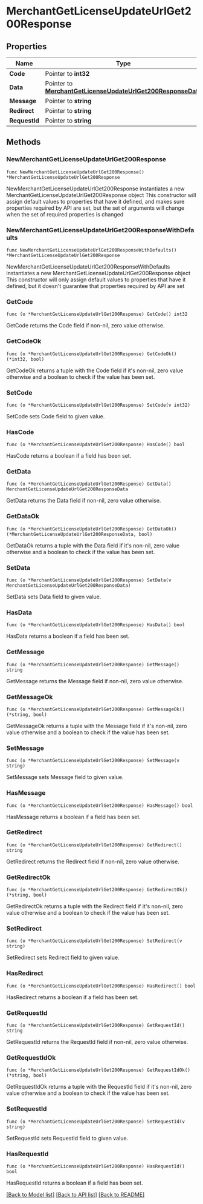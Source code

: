 # MerchantGetLicenseUpdateUrlGet200Response

## Properties

Name | Type | Description | Notes
------------ | ------------- | ------------- | -------------
**Code** | Pointer to **int32** |  | [optional] 
**Data** | Pointer to [**MerchantGetLicenseUpdateUrlGet200ResponseData**](MerchantGetLicenseUpdateUrlGet200ResponseData.md) |  | [optional] 
**Message** | Pointer to **string** |  | [optional] 
**Redirect** | Pointer to **string** |  | [optional] 
**RequestId** | Pointer to **string** |  | [optional] 

## Methods

### NewMerchantGetLicenseUpdateUrlGet200Response

`func NewMerchantGetLicenseUpdateUrlGet200Response() *MerchantGetLicenseUpdateUrlGet200Response`

NewMerchantGetLicenseUpdateUrlGet200Response instantiates a new MerchantGetLicenseUpdateUrlGet200Response object
This constructor will assign default values to properties that have it defined,
and makes sure properties required by API are set, but the set of arguments
will change when the set of required properties is changed

### NewMerchantGetLicenseUpdateUrlGet200ResponseWithDefaults

`func NewMerchantGetLicenseUpdateUrlGet200ResponseWithDefaults() *MerchantGetLicenseUpdateUrlGet200Response`

NewMerchantGetLicenseUpdateUrlGet200ResponseWithDefaults instantiates a new MerchantGetLicenseUpdateUrlGet200Response object
This constructor will only assign default values to properties that have it defined,
but it doesn't guarantee that properties required by API are set

### GetCode

`func (o *MerchantGetLicenseUpdateUrlGet200Response) GetCode() int32`

GetCode returns the Code field if non-nil, zero value otherwise.

### GetCodeOk

`func (o *MerchantGetLicenseUpdateUrlGet200Response) GetCodeOk() (*int32, bool)`

GetCodeOk returns a tuple with the Code field if it's non-nil, zero value otherwise
and a boolean to check if the value has been set.

### SetCode

`func (o *MerchantGetLicenseUpdateUrlGet200Response) SetCode(v int32)`

SetCode sets Code field to given value.

### HasCode

`func (o *MerchantGetLicenseUpdateUrlGet200Response) HasCode() bool`

HasCode returns a boolean if a field has been set.

### GetData

`func (o *MerchantGetLicenseUpdateUrlGet200Response) GetData() MerchantGetLicenseUpdateUrlGet200ResponseData`

GetData returns the Data field if non-nil, zero value otherwise.

### GetDataOk

`func (o *MerchantGetLicenseUpdateUrlGet200Response) GetDataOk() (*MerchantGetLicenseUpdateUrlGet200ResponseData, bool)`

GetDataOk returns a tuple with the Data field if it's non-nil, zero value otherwise
and a boolean to check if the value has been set.

### SetData

`func (o *MerchantGetLicenseUpdateUrlGet200Response) SetData(v MerchantGetLicenseUpdateUrlGet200ResponseData)`

SetData sets Data field to given value.

### HasData

`func (o *MerchantGetLicenseUpdateUrlGet200Response) HasData() bool`

HasData returns a boolean if a field has been set.

### GetMessage

`func (o *MerchantGetLicenseUpdateUrlGet200Response) GetMessage() string`

GetMessage returns the Message field if non-nil, zero value otherwise.

### GetMessageOk

`func (o *MerchantGetLicenseUpdateUrlGet200Response) GetMessageOk() (*string, bool)`

GetMessageOk returns a tuple with the Message field if it's non-nil, zero value otherwise
and a boolean to check if the value has been set.

### SetMessage

`func (o *MerchantGetLicenseUpdateUrlGet200Response) SetMessage(v string)`

SetMessage sets Message field to given value.

### HasMessage

`func (o *MerchantGetLicenseUpdateUrlGet200Response) HasMessage() bool`

HasMessage returns a boolean if a field has been set.

### GetRedirect

`func (o *MerchantGetLicenseUpdateUrlGet200Response) GetRedirect() string`

GetRedirect returns the Redirect field if non-nil, zero value otherwise.

### GetRedirectOk

`func (o *MerchantGetLicenseUpdateUrlGet200Response) GetRedirectOk() (*string, bool)`

GetRedirectOk returns a tuple with the Redirect field if it's non-nil, zero value otherwise
and a boolean to check if the value has been set.

### SetRedirect

`func (o *MerchantGetLicenseUpdateUrlGet200Response) SetRedirect(v string)`

SetRedirect sets Redirect field to given value.

### HasRedirect

`func (o *MerchantGetLicenseUpdateUrlGet200Response) HasRedirect() bool`

HasRedirect returns a boolean if a field has been set.

### GetRequestId

`func (o *MerchantGetLicenseUpdateUrlGet200Response) GetRequestId() string`

GetRequestId returns the RequestId field if non-nil, zero value otherwise.

### GetRequestIdOk

`func (o *MerchantGetLicenseUpdateUrlGet200Response) GetRequestIdOk() (*string, bool)`

GetRequestIdOk returns a tuple with the RequestId field if it's non-nil, zero value otherwise
and a boolean to check if the value has been set.

### SetRequestId

`func (o *MerchantGetLicenseUpdateUrlGet200Response) SetRequestId(v string)`

SetRequestId sets RequestId field to given value.

### HasRequestId

`func (o *MerchantGetLicenseUpdateUrlGet200Response) HasRequestId() bool`

HasRequestId returns a boolean if a field has been set.


[[Back to Model list]](../README.md#documentation-for-models) [[Back to API list]](../README.md#documentation-for-api-endpoints) [[Back to README]](../README.md)


